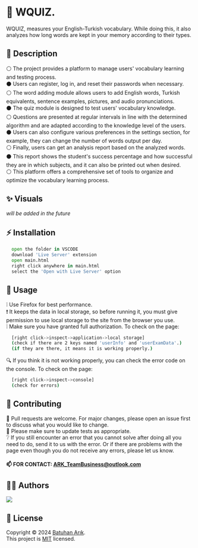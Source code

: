 ﻿# 📝 WQUIZ.

WQUIZ, measures your English-Turkish vocabulary. While doing this, it also analyzes how long words are kept in your memory according to their types.

## 🧾 Description

⚪ The project provides a platform to manage users' vocabulary learning and testing process.  
    ⚫ Users can register, log in, and reset their passwords when necessary.  
    ⚪ The word adding module allows users to add English words, Turkish equivalents, sentence examples, pictures, and audio pronunciations.  
    ⚫ The quiz module is designed to test users' vocabulary knowledge.  
    ⚪ Questions are presented at regular intervals in line with the determined algorithm and are adapted according to the knowledge level of the users.  
    ⚫ Users can also configure various preferences in the settings section, for example, they can change the number of words output per day.  
    ⚪ Finally, users can get an analysis report based on the analyzed words.  
    ⚫ This report shows the student's success percentage and how successful they are in which subjects, and it can also be printed out when desired.  
    ⚪ This platform offers a comprehensive set of tools to organize and optimize the vocabulary learning process.

## ✨ Visuals

*will be added in the future*

## ⚡ Installation

```python
  open the folder in VSCODE
  download 'Live Server' extension
  open main.html
  right click anywhere in main.html
  select the 'Open with Live Server' option
```

## 🚀 Usage

❕ Use Firefox for best performance.  
❗ It keeps the data in local storage, so before running it, you must give permission to use local storage to the site from the browser you use.  
❕ Make sure you have granted full authorization. To check on the page:
```bash
  [right click->inspect->application->local storage]
  (check if there are 2 keys named 'userInfo' and 'userExamData'.)
  (if they are there, it means it is working properly.) 
```
🔍 If you think it is not working properly, you can check the error code on the console. To check on the page:
```bash
  [right click->inspect->console]
  (check for errors)
```

## 🤝 Contributing

💬 Pull requests are welcome. For major changes, please open an issue first
to discuss what you would like to change.  
🚨 Please make sure to update tests as appropriate.  
❔ If you still encounter an error that you cannot solve after doing all you need to do, send it to us with the error. 
Or if there are problems with the page even though you do not receive any errors, please let us know.

#### 📫 FOR CONTACT:   ARK_TeamBusiness@outlook.com

## 👨‍💻 Authors

<a href="https://github.com/BatuhanARK/WQUIZ./graphs/contributors">
  <img src="https://contrib.rocks/image?repo=BatuhanARK/WQUIZ." />
</a>

## 📝 License

Copyright © 2024 [Batuhan Arık](https://github.com/BatuhanARK).  
This project is [MIT](https://github.com/BatuhanARK/WQUIZ./blob/main/LICENSE.txt) licensed.
